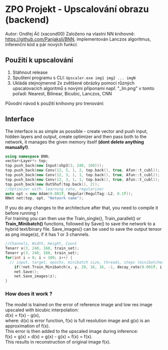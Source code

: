# ZPO Projekt - Upscalování obrazu (backend)
Autor: Ondřej Áč (xacond00)
Založeno na vlastní NN knihovně: https://github.com/Panjaksli/BNN, implementován Lanczos algoritmus, inferenční kód a pár nových funkcí.
## Použití k upscalování
1) Stáhnout release
2) Spuštení programu s CLI: `Upscaler.exe img1 img2 ... imgN`
3) Ukládá stejnojmenné 2x zvětšené obrázky pomocí různých upscalovacích algoritmů s novými příponami např. "_lin.png" v tomto pořadí: Nearest, Bilinear, Bicubic, Lanczos, CNN

Původní návod k použití knihovny pro trenování:
## Interface
The interface is as simple as possible - create vector<Layer> and push input, hidden layers and output, create optimizer and then pass both to the network, it manages the given memory itself **(dont delete anything manually!)**.
```cpp
using namespace BNN;
vector<Layer*> top;
top.push_back(new Input(shp3(3, 240, 160)));
top.push_back(new Conv(12, 5, 1, 2, top.back(), true, Afun::t_cubl));
top.push_back(new Conv(12, 3, 1, 1, top.back(), true, Afun::t_cubl));
top.push_back(new Conv(12, 3, 1, 1, top.back(), true, Afun::t_cubl));
top.push_back(new OutShuf(top.back(), 2));
//Optimizer with: learning rate, regularizer 
auto opt = new Adam(0.001f, Regular(RegulTag::L2, 0.1f));
NNet net(top, opt, "Network name");
```
If you do any changes to the architecture after that, you need to compile it before running !\
For training you can then use the Train_single(), Train_parallel() or **Train_Minibatch()** functions, followed by Save() to save the network to a hybrid text/binary file.
Save_images() can be used to save the output tensor as png image(s), if it has 1 or 3 channels.
```cpp
//Channels, Width, Height, Count
Tenarr x(3, 240, 160, train_set);
Tenarr y(3, 240, 160, train_set);
for(int i = 0; i < 100; i++) {
  // input, target, epochs, minibatch size, threads, steps (minibatches per epoch), learning rate
	if(!net.Train_Minibatch(x, y, 20, 16, 16, -1, decay_rate(0.001f, i, 20))) break;
	net.Save();
	net.Save_images(z);
}
```
### How does it work ?
The model is trained on the error of reference image and low res image upscaled with bicubic interpolation:\
d(x) = f(x) - g(x),\
where: d(x) is error function, f(x) is full resolution image and g(x) is an approximation of f(x).\
This error is then added to the upscaled image during inference:\
f(x) = g(x) + d(x) = g(x) - g(x) + f(x) = f(x).\
This results in reconstruction of original image f(x).

